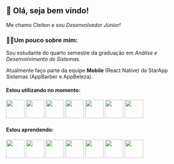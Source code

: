 ## 👋 Olá, seja bem vindo! 
Me chamo Cleiton e sou <i>Desenvolvedor Júnior!</i>


### 👨‍💻Um pouco sobre mim:
<p>Sou estudante do quarto semestre da graduação em <i>Análise e Desenvolvimento de Sistemas.</i>
<p>Atualmente faço parte da equipe <b>Mobile</b> (React Native) da StarApp Sistemas (AppBarber e AppBeleza).</p>

#### Estou utilizando no momento:

<div>
<img src="https://cdn.jsdelivr.net/gh/devicons/devicon/icons/react/react-original-wordmark.svg" width='50' height='50' />
<img src="https://cdn.jsdelivr.net/gh/devicons/devicon/icons/javascript/javascript-original.svg" width='50' height='50' />
<img src="https://cdn.jsdelivr.net/gh/devicons/devicon/icons/html5/html5-original.svg" width='50' height='50' />
<img src="https://cdn.jsdelivr.net/gh/devicons/devicon/icons/css3/css3-original.svg"  width='50' height='50' />
<img src="https://cdn.jsdelivr.net/gh/devicons/devicon/icons/androidstudio/androidstudio-original-wordmark.svg" width='50' height='50' />
<img src="https://cdn.jsdelivr.net/gh/devicons/devicon/icons/xcode/xcode-original.svg" width='50' height='50' />
<img src="https://cdn.jsdelivr.net/gh/devicons/devicon/icons/figma/figma-original.svg" width='50' height='50' />


</div>

#### Estou aprendendo:

<div>
<img src="https://cdn.jsdelivr.net/gh/devicons/devicon/icons/typescript/typescript-original.svg" width='50' height='50' />
<img src="https://cdn.jsdelivr.net/gh/devicons/devicon/icons/firebase/firebase-plain-wordmark.svg"  width='50' height='50' />
<img src="https://cdn.jsdelivr.net/gh/devicons/devicon/icons/docker/docker-original-wordmark.svg" width='50' height='50' />
<img src="https://cdn.jsdelivr.net/gh/devicons/devicon/icons/nodejs/nodejs-plain-wordmark.svg" width='50' height='50' />
<img src="https://cdn.jsdelivr.net/gh/devicons/devicon/icons/mongodb/mongodb-original-wordmark.svg" width='50' height='50' />
<img src="https://cdn.jsdelivr.net/gh/devicons/devicon/icons/postgresql/postgresql-original-wordmark.svg" width='50' height='50' />
<img src="https://cdn.jsdelivr.net/gh/devicons/devicon/icons/ruby/ruby-original-wordmark.svg" width='50' height='50' />
</div>


